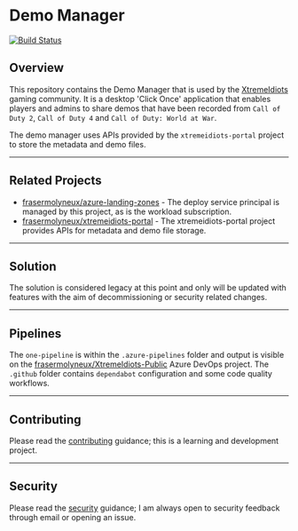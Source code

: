 # Demo Manager

[![Build Status](https://dev.azure.com/frasermolyneux/XtremeIdiots-Public/_apis/build/status/demo-manager.OnePipeline?repoName=frasermolyneux%2Fdemo-manager&branchName=main)](https://dev.azure.com/frasermolyneux/XtremeIdiots-Public/_build/latest?definitionId=178&repoName=frasermolyneux%2Fdemo-manager&branchName=main)

## Overview

This repository contains the Demo Manager that is used by the [XtremeIdiots](https://www.xtremeidiots.com) gaming community. It is a desktop 'Click Once' application that enables players and admins to share demos that have been recorded from `Call of Duty 2`, `Call of Duty 4` and `Call of Duty: World at War`.

The demo manager uses APIs provided by the `xtremeidiots-portal` project to store the metadata and demo files.

---

## Related Projects

* [frasermolyneux/azure-landing-zones](https://github.com/frasermolyneux/azure-landing-zones) - The deploy service principal is managed by this project, as is the workload subscription.
* [frasermolyneux/xtremeidiots-portal](https://github.com/frasermolyneux/xtremeidiots-portal) - The xtremeidiots-portal project provides APIs for metadata and demo file storage.

---

## Solution

The solution is considered legacy at this point and only will be updated with features with the aim of decommissioning or security related changes.

---

## Pipelines

The `one-pipeline` is within the `.azure-pipelines` folder and output is visible on the [frasermolyneux/XtremeIdiots-Public](https://dev.azure.com/frasermolyneux/XtremeIdiots-Public/_build?definitionId=178) Azure DevOps project.
The `.github` folder contains `dependabot` configuration and some code quality workflows.

---

## Contributing

Please read the [contributing](CONTRIBUTING.md) guidance; this is a learning and development project.

---

## Security

Please read the [security](SECURITY.md) guidance; I am always open to security feedback through email or opening an issue.
